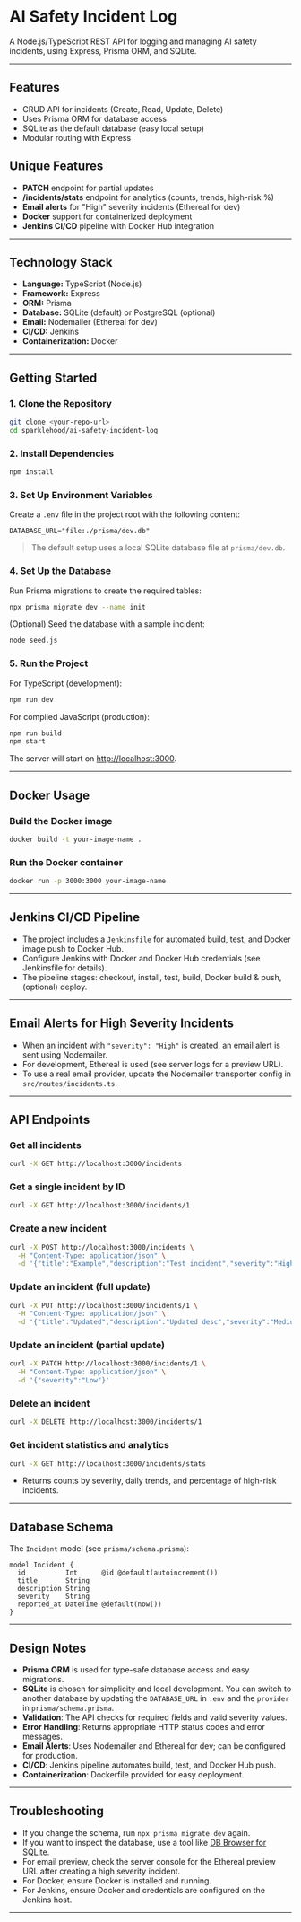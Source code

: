 # AI Safety Incident Log

A Node.js/TypeScript REST API for logging and managing AI safety incidents, using Express, Prisma ORM, and SQLite.

---

## Features

- CRUD API for incidents (Create, Read, Update, Delete)
- Uses Prisma ORM for database access
- SQLite as the default database (easy local setup)
- Modular routing with Express

## Unique Features
- **PATCH** endpoint for partial updates
- **/incidents/stats** endpoint for analytics (counts, trends, high-risk %)
- **Email alerts** for "High" severity incidents (Ethereal for dev)
- **Docker** support for containerized deployment
- **Jenkins CI/CD** pipeline with Docker Hub integration

---

## Technology Stack

- **Language:** TypeScript (Node.js)
- **Framework:** Express
- **ORM:** Prisma
- **Database:** SQLite (default) or PostgreSQL (optional)
- **Email:** Nodemailer (Ethereal for dev)
- **CI/CD:** Jenkins
- **Containerization:** Docker

---

## Getting Started

### 1. Clone the Repository

```bash
git clone <your-repo-url>
cd sparklehood/ai-safety-incident-log
```

### 2. Install Dependencies

```bash
npm install
```

### 3. Set Up Environment Variables

Create a `.env` file in the project root with the following content:

```env
DATABASE_URL="file:./prisma/dev.db"
```

> The default setup uses a local SQLite database file at `prisma/dev.db`.

### 4. Set Up the Database

Run Prisma migrations to create the required tables:

```bash
npx prisma migrate dev --name init
```

(Optional) Seed the database with a sample incident:

```bash
node seed.js
```

### 5. Run the Project

For TypeScript (development):

```bash
npm run dev
```

For compiled JavaScript (production):

```bash
npm run build
npm start
```

The server will start on [http://localhost:3000](http://localhost:3000).

---

## Docker Usage

### Build the Docker image
```bash
docker build -t your-image-name .
```

### Run the Docker container
```bash
docker run -p 3000:3000 your-image-name
```

---

## Jenkins CI/CD Pipeline

- The project includes a `Jenkinsfile` for automated build, test, and Docker image push to Docker Hub.
- Configure Jenkins with Docker and Docker Hub credentials (see Jenkinsfile for details).
- The pipeline stages: checkout, install, test, build, Docker build & push, (optional) deploy.

---

## Email Alerts for High Severity Incidents

- When an incident with `"severity": "High"` is created, an email alert is sent using Nodemailer.
- For development, Ethereal is used (see server logs for a preview URL).
- To use a real email provider, update the Nodemailer transporter config in `src/routes/incidents.ts`.

---

## API Endpoints

### Get all incidents
```bash
curl -X GET http://localhost:3000/incidents
```

### Get a single incident by ID
```bash
curl -X GET http://localhost:3000/incidents/1
```

### Create a new incident
```bash
curl -X POST http://localhost:3000/incidents \
  -H "Content-Type: application/json" \
  -d '{"title":"Example","description":"Test incident","severity":"High"}'
```

### Update an incident (full update)
```bash
curl -X PUT http://localhost:3000/incidents/1 \
  -H "Content-Type: application/json" \
  -d '{"title":"Updated","description":"Updated desc","severity":"Medium"}'
```

### Update an incident (partial update)
```bash
curl -X PATCH http://localhost:3000/incidents/1 \
  -H "Content-Type: application/json" \
  -d '{"severity":"Low"}'
```

### Delete an incident
```bash
curl -X DELETE http://localhost:3000/incidents/1
```

### Get incident statistics and analytics
```bash
curl -X GET http://localhost:3000/incidents/stats
```
- Returns counts by severity, daily trends, and percentage of high-risk incidents.

---

## Database Schema

The `Incident` model (see `prisma/schema.prisma`):

```prisma
model Incident {
  id          Int      @id @default(autoincrement())
  title       String
  description String
  severity    String
  reported_at DateTime @default(now())
}
```

---

## Design Notes

- **Prisma ORM** is used for type-safe database access and easy migrations.
- **SQLite** is chosen for simplicity and local development. You can switch to another database by updating the `DATABASE_URL` in `.env` and the `provider` in `prisma/schema.prisma`.
- **Validation**: The API checks for required fields and valid severity values.
- **Error Handling**: Returns appropriate HTTP status codes and error messages.
- **Email Alerts**: Uses Nodemailer and Ethereal for dev; can be configured for production.
- **CI/CD**: Jenkins pipeline automates build, test, and Docker Hub push.
- **Containerization**: Dockerfile provided for easy deployment.

---

## Troubleshooting

- If you change the schema, run `npx prisma migrate dev` again.
- If you want to inspect the database, use a tool like [DB Browser for SQLite](https://sqlitebrowser.org/).
- For email preview, check the server console for the Ethereal preview URL after creating a high severity incident.
- For Docker, ensure Docker is installed and running.
- For Jenkins, ensure Docker and credentials are configured on the Jenkins host.

---


